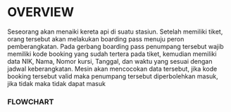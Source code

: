 # OVERVIEW

Seseorang akan menaiki kereta api di suatu stasiun. Setelah memiliki tiket, orang tersebut akan melakukan boarding pass menuju peron pemberangkatan.
Pada gerbang boarding pass penumpang tersebut wajib memiliki kode booking yang sudah tertera pada tiket, kemudian memiliki data NIK, Nama, Nomor kursi, Tanggal, dan waktu yang sesuai dengan jadwal keberangkatan. Mesin akan mencocokan data tersebut, jika kode booking tersebut valid maka penumpang tersebut diperbolehkan masuk, jika tidak maka tidak dapat masuk

### FLOWCHART

